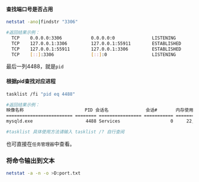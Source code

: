 #### 查找端口号是否占用

```bash
netstat -ano|findstr "3306"

#返回结果示例：
  TCP    0.0.0.0:3306           0.0.0.0:0              LISTENING       4488
  TCP    127.0.0.1:3306         127.0.0.1:55911        ESTABLISHED     4488
  TCP    127.0.0.1:55911        127.0.0.1:3306         ESTABLISHED     14600
  TCP    [::]:3306              [::]:0                 LISTENING       4488
```

最后一列4488，就是`pid`



#### 根据pid查找对应进程

```bash
tasklist /fi "pid eq 4488"

#返回结果示例：
映像名称                       PID 会话名              会话#       内存使用
========================= ======== ================ =========== ============
mysqld.exe                    4488 Services                   0     22,316 K

#tasklist 具体使用方法请输入 tasklist /? 自行查阅
```

也可直接在`任务管理器`中查看。



### 将命令输出到文本

```bash
netstat -a -n -o >D:port.txt
```

